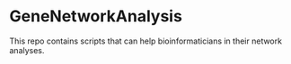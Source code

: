 # GeneNetworkAnalysis
This repo contains scripts that can help bioinformaticians in their network analyses.
